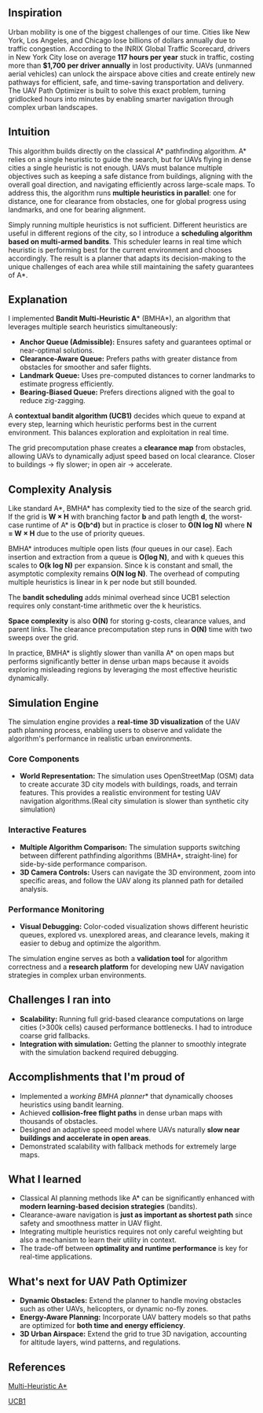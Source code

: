 ## Inspiration
Urban mobility is one of the biggest challenges of our time. Cities like New York, Los Angeles, and Chicago lose billions of dollars annually due to traffic congestion. According to the INRIX Global Traffic Scorecard, drivers in New York City lose on average **117 hours per year** stuck in traffic, costing more than **$1,700 per driver annually** in lost productivity. UAVs (unmanned aerial vehicles) can unlock the airspace above cities and create entirely new pathways for efficient, safe, and time-saving transportation and delivery. The UAV Path Optimizer is built to solve this exact problem, turning gridlocked hours into minutes by enabling smarter navigation through complex urban landscapes.

## Intuition
This algorithm builds directly on the classical A* pathfinding algorithm. A* relies on a single heuristic to guide the search, but for UAVs flying in dense cities a single heuristic is not enough. UAVs must balance multiple objectives such as keeping a safe distance from buildings, aligning with the overall goal direction, and navigating efficiently across large-scale maps. To address this, the algorithm runs **multiple heuristics in parallel**: one for distance, one for clearance from obstacles, one for global progress using landmarks, and one for bearing alignment.  

Simply running multiple heuristics is not sufficient. Different heuristics are useful in different regions of the city, so I introduce a **scheduling algorithm based on multi-armed bandits**. This scheduler learns in real time which heuristic is performing best for the current environment and chooses accordingly. The result is a planner that adapts its decision-making to the unique challenges of each area while still maintaining the safety guarantees of A*.

## Explanation
I implemented **Bandit Multi-Heuristic A*** (BMHA*), an algorithm that leverages multiple search heuristics simultaneously:
- **Anchor Queue (Admissible):** Ensures safety and guarantees optimal or near-optimal solutions.
- **Clearance-Aware Queue:** Prefers paths with greater distance from obstacles for smoother and safer flights.
- **Landmark Queue:** Uses pre-computed distances to corner landmarks to estimate progress efficiently.
- **Bearing-Biased Queue:** Prefers directions aligned with the goal to reduce zig-zagging.

A **contextual bandit algorithm (UCB1)** decides which queue to expand at every step, learning which heuristic performs best in the current environment. This balances exploration and exploitation in real time.

The grid precomputation phase creates a **clearance map** from obstacles, allowing UAVs to dynamically adjust speed based on local clearance. Closer to buildings → fly slower; in open air → accelerate.


## Complexity Analysis
Like standard A*, BMHA* has complexity tied to the size of the search grid. If the grid is **W × H** with branching factor **b** and path length **d**, the worst-case runtime of A* is **O(b^d)** but in practice is closer to **O(N log N)** where **N = W × H** due to the use of priority queues.  

BMHA* introduces multiple open lists (four queues in our case). Each insertion and extraction from a queue is **O(log N)**, and with k queues this scales to **O(k log N)** per expansion. Since k is constant and small, the asymptotic complexity remains **O(N log N)**. The overhead of computing multiple heuristics is linear in k per node but still bounded.  

The **bandit scheduling** adds minimal overhead since UCB1 selection requires only constant-time arithmetic over the k heuristics.  

**Space complexity** is also **O(N)** for storing g-costs, clearance values, and parent links. The clearance precomputation step runs in **O(N)** time with two sweeps over the grid.  

In practice, BMHA* is slightly slower than vanilla A* on open maps but performs significantly better in dense urban maps because it avoids exploring misleading regions by leveraging the most effective heuristic dynamically.

## Simulation Engine
The simulation engine provides a **real-time 3D visualization** of the UAV path planning process, enabling users to observe and validate the algorithm's performance in realistic urban environments.

### Core Components
- **World Representation:** The simulation uses OpenStreetMap (OSM) data to create accurate 3D city models with buildings, roads, and terrain features. This provides a realistic environment for testing UAV navigation algorithms.(Real city simulation is slower than synthetic city simulation)

### Interactive Features
- **Multiple Algorithm Comparison:** The simulation supports switching between different pathfinding algorithms (BMHA*, straight-line) for side-by-side performance comparison.
- **3D Camera Controls:** Users can navigate the 3D environment, zoom into specific areas, and follow the UAV along its planned path for detailed analysis.

### Performance Monitoring
- **Visual Debugging:** Color-coded visualization shows different heuristic queues, explored vs. unexplored areas, and clearance levels, making it easier to debug and optimize the algorithm.

The simulation engine serves as both a **validation tool** for algorithm correctness and a **research platform** for developing new UAV navigation strategies in complex urban environments.

## Challenges I ran into
- **Scalability:** Running full grid-based clearance computations on large cities (>300k cells) caused performance bottlenecks. I had to introduce coarse grid fallbacks.
- **Integration with simulation:** Getting the planner to smoothly integrate with the simulation backend required debugging.

## Accomplishments that I'm proud of
- Implemented a **working BMHA* planner** that dynamically chooses heuristics using bandit learning.
- Achieved **collision-free flight paths** in dense urban maps with thousands of obstacles.
- Designed an adaptive speed model where UAVs naturally **slow near buildings and accelerate in open areas**.
- Demonstrated scalability with fallback methods for extremely large maps.

## What I learned
- Classical AI planning methods like A* can be significantly enhanced with **modern learning-based decision strategies** (bandits).
- Clearance-aware navigation is **just as important as shortest path** since safety and smoothness matter in UAV flight.
- Integrating multiple heuristics requires not only careful weighting but also a mechanism to learn their utility in context.
- The trade-off between **optimality and runtime performance** is key for real-time applications.

## What's next for UAV Path Optimizer
- **Dynamic Obstacles:** Extend the planner to handle moving obstacles such as other UAVs, helicopters, or dynamic no-fly zones.
- **Energy-Aware Planning:** Incorporate UAV battery models so that paths are optimized for **both time and energy efficiency**.
- **3D Urban Airspace:** Extend the grid to true 3D navigation, accounting for altitude layers, wind patterns, and regulations.

## References
[Multi-Heuristic A*](https://www.cs.cmu.edu/~maxim/files/mha_ijrr15.pdf)

[UCB1](https://homes.di.unimi.it/~cesabian/Pubblicazioni/ml-02.pdf)
